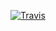 [![Travis](https://img.shields.io/travis/{account}/{repo}/master.svg?style=flat-square)](https://travis-ci.org/{account}/{repo}/builds)
